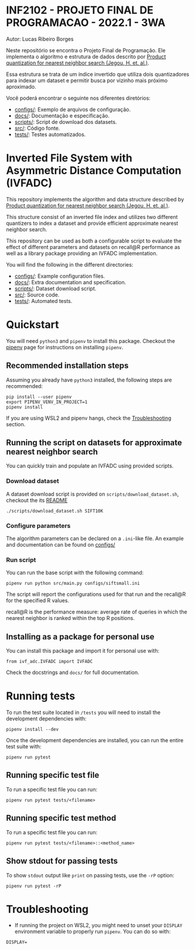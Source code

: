 # INF2102 - PROJETO FINAL DE PROGRAMACAO - 2022.1 - 3WA

Autor: Lucas Ribeiro Borges

Neste repositório se encontra o Projeto Final de Programação. Ele implementa o algoritmo e estrutura de dados descrito por [Product quantization for nearest neighbor search (Jegou, H. et. al.)](https://lear.inrialpes.fr/pubs/2011/JDS11/jegou_searching_with_quantization.pdf).

Essa estrutura se trata de um índice invertido que utiliza dois quantizadores para indexar um dataset e permitir busca por vizinho mais próximo aproximado.

Você poderá encontrar o seguinte nos diferentes diretórios:
- [configs/](configs/): Exemplo de arquivos de configuração.
- [docs/](docs/): Documentação e especificação.
- [scripts/](scripts/): Script de download dos datasets.
- [src/](src/): Código fonte.
- [tests/](tests/): Testes automatizados.

# Inverted File System with Asymmetric Distance Computation (IVFADC)

This repository implements the algorithm and data structure described by [Product quantization for nearest neighbor search (Jegou, H. et. al.)](https://lear.inrialpes.fr/pubs/2011/JDS11/jegou_searching_with_quantization.pdf).

This structure consist of an inverted file index and utilizes two different quantizers to index a dataset and provide efficient approximate nearest neighbor search.

This repository can be used as both a configurable script to evaluate the effect of different parameters and datasets on recall@R performance as well as a library package providing an IVFADC implementation.

You will find the following in the different directories:
- [configs/](configs/): Example configuration files.
- [docs/](docs/): Extra documentation and specification.
- [scripts/](scripts/): Dataset download script.
- [src/](src/): Source code.
- [tests/](tests/): Automated tests.

# Quickstart

You will need `python3` and `pipenv` to install this package. Checkout the [pipenv](https://pipenv.pypa.io/en/latest/install/) page for instructions on installing `pipenv`.

## Recommended installation steps

Assuming you already have `python3` installed, the following steps are recommended:

```
pip install --user pipenv
export PIPENV_VENV_IN_PROJECT=1
pipenv install
```

If you are using WSL2 and pipenv hangs, check the [Troubleshooting](#troubleshooting) section.

## Running the script on datasets for approximate nearest neighbor search

You can quickly train and populate an IVFADC using provided scripts.

### Download dataset

A dataset download script is provided on `scripts/download_dataset.sh`, checkout the its [README](scripts/README.md)

```
./scripts/download_dataset.sh SIFT10K
```

### Configure parameters

The algorithm parameters can be declared on a `.ini`-like file. An example and documentation can be found on [configs/](configs/README.md)

### Run script

You can run the base script with the following command:

```
pipenv run python src/main.py configs/siftsmall.ini
```

The script will report the configurations used for that run and the recall@R for the specified R values.

recall@R is the performance measure: average rate of queries in which the nearest neighbor is ranked within the top R positions.

## Installing as a package for personal use

You can install this package and import it for personal use with:

```
from ivf_adc.IVFADC import IVFADC
```

Check the docstrings and `docs/` for full documentation.


# Running tests

To run the test suite located in `/tests` you will need to install the development dependencies with:

```
pipenv install --dev
```

Once the development dependencies are installed, you can run the entire test suite with:

```
pipenv run pytest
```

## Running specific test file

To run a specific test file you can run:

```
pipenv run pytest tests/<filename>
```

## Running specific test method

To run a specific test file you can run:

```
pipenv run pytest tests/<filename>::<method_name>
```

## Show stdout for passing tests

To show `stdout` output like `print` on passing tests, use the `-rP` option:

```
pipenv run pytest -rP
```

# Troubleshooting

- If running the project on WSL2, you might need to unset your `DISPLAY` environment variable to properly run `pipenv`. You can do so with:
```
DISPLAY=
```
